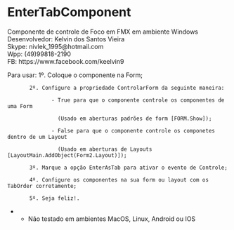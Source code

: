 # EnterTabComponent
<p>
 Componente de controle de Foco em FMX em ambiente Windows <br />
 Desenvolvedor: Kelvin dos Santos Vieira<br />
        Skype: nivlek_1995@hotmail.com<br />
          Wpp: (49)99818-2190<br />
           FB: https://www.facebook.com/keelvin9<br />
</p>


Para usar: 1º. Coloque o componente na Form;

           2º. Configure a propriedade ControlarForm da seguinte maneira:
           
                  - True para que o componente controle os componentes de uma Form
                  
                    (Usado em aberturas padrões de form [FORM.Show]);
                    
                  - False para que o componente controle os componetes dentro de um Layout
                  
                    (Usado em aberturas de Layouts [LayoutMain.AddObject(Form2.Layout)]);
                    
           3º. Marque a opção EnterAsTab para ativar o evento de Controle;
           
           4º. Configure os componentes na sua form ou layout com os TabOrder corretamente;
           
           5º. Seja feliz!.

* - Não testado em ambientes MacOS, Linux, Android ou IOS 

